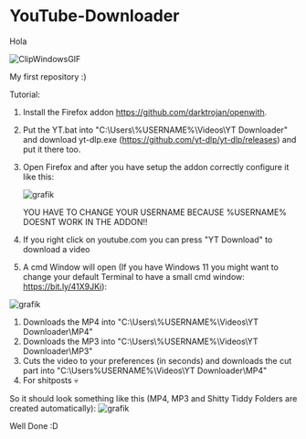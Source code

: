 # YouTube-Downloader
Hola

![ClipWindowsGIF](https://github.com/Janninanni3011/YouTube-Downloader/assets/107206171/da03dd41-0013-4269-90d9-864975ac5784)

My first repository :)

Tutorial:
1. Install the Firefox addon https://github.com/darktrojan/openwith.
2. Put the YT.bat into "C:\Users\\%USERNAME%\Videos\YT Downloader" and download yt-dlp.exe (https://github.com/yt-dlp/yt-dlp/releases) and put it there too.
3. Open Firefox and after you have setup the addon correctly configure it like this:

   ![grafik](https://github.com/Janninanni3011/YouTube-Downloader/assets/107206171/aec8bfa0-9a8c-42a7-b6dc-b0eff104a58a)

   YOU HAVE TO CHANGE YOUR USERNAME BECAUSE %USERNAME% DOESNT WORK IN THE ADDON!! 
                                                                                     
4. If you right click on youtube.com you can press "YT Download" to download a video
5. A cmd Window will open (If you have Windows 11 you might want to change your default Terminal to have a small cmd window: https://bit.ly/41X9JKi):

  ![grafik](https://github.com/Janninanni3011/YouTube-Downloader/assets/107206171/b994b25b-655d-4d78-80bf-5781cabb9eaf)
  
  1. Downloads the MP4 into "C:\Users\\%USERNAME%\Videos\YT Downloader\MP4"
  2. Downloads the MP3 into "C:\Users\\%USERNAME%\Videos\YT Downloader\MP3"
  3. Cuts the video to your preferences (in seconds) and downloads the cut part into "C:\Users\%USERNAME%\Videos\YT Downloader\MP4"
  4. For shitposts 💀
  
So it should look something like this (MP4, MP3 and Shitty Tiddy Folders are created automatically):
![grafik](https://github.com/Janninanni3011/YouTube-Downloader/assets/107206171/46cd10a1-70f1-483b-b62c-428252c8cae1)

Well Done :D

